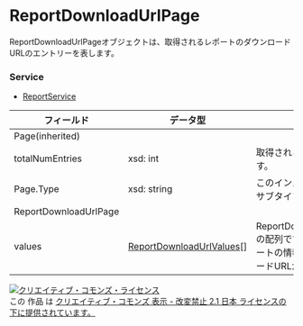 # ReportDownloadUrlPage
ReportDownloadUrlPageオブジェクトは、取得されるレポートのダウンロードURLのエントリーを表します。
### Service
+ [ReportService](../services/ReportService.md)

| フィールド | データ型 | 説明 | 
|---|---|---|
| Page(inherited)|||
| totalNumEntries| xsd: int| 取得される項目の総件数です。 |
| Page.Type| xsd: string| このインスタンスのPageのサブタイプです。 |
| ReportDownloadUrlPage|||
| values| <a href="./ReportDownloadUrlValues.md"><span>ReportDownloadUrlValues</span></a>[]| ReportDownloadUrlValuesの配列です。配列にはレポートの情報およびダウンロードURLが含まれます。 |

<a rel="license" href="http://creativecommons.org/licenses/by-nd/2.1/jp/"><img alt="クリエイティブ・コモンズ・ライセンス" style="border-width:0" src="https://i.creativecommons.org/l/by-nd/2.1/jp/88x31.png" /></a><br />この 作品 は <a rel="license" href="http://creativecommons.org/licenses/by-nd/2.1/jp/">クリエイティブ・コモンズ 表示 - 改変禁止 2.1 日本 ライセンスの下に提供されています。</a>

